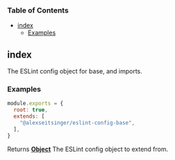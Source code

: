 <!-- Generated by documentation.js. Update this documentation by updating the source code. -->

### Table of Contents

-   [index][1]
    -   [Examples][2]

## index

The ESLint config object for base, and imports.

### Examples

```javascript
module.exports = {
  root: true,
  extends: [
    "@alexseitsinger/eslint-config-base",
  ],
}
```

Returns **[Object][3]** The ESLint config object to extend from.

[1]: #index

[2]: #examples

[3]: https://developer.mozilla.org/docs/Web/JavaScript/Reference/Global_Objects/Object
